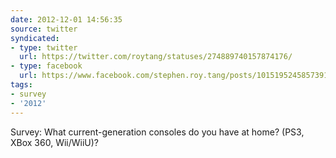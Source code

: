 ```yaml
---
date: 2012-12-01 14:56:35
source: twitter
syndicated:
- type: twitter
  url: https://twitter.com/roytang/statuses/274889740157874176/
- type: facebook
  url: https://www.facebook.com/stephen.roy.tang/posts/10151952458573912
tags:
- survey
- '2012'
---
```


Survey: What current-generation consoles do you have at home? (PS3, XBox 360, Wii/WiiU)?